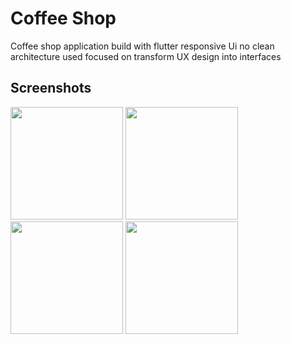 # Coffee Shop

Coffee shop application build with flutter 
responsive Ui
no clean architecture used 
focused on transform UX design into interfaces 

## Screenshots
<img src="https://github.com/user-attachments/assets/599440ff-876b-4a04-80d6-5dc03caac4c9" width="180">
<img src="https://github.com/user-attachments/assets/0228d6fd-2837-47c3-8c68-76ae28b604b3" width="180">
<img src="https://github.com/user-attachments/assets/bf95a1ed-1358-43bf-9a45-e48d89520da0" width="180">


<img src="https://github.com/user-attachments/assets/50b1d8a1-2754-44c0-9966-6536d653133b" width="180">

